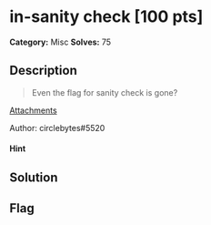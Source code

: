 # in-sanity check [100 pts]

**Category:** Misc
**Solves:** 75

## Description
>Even the flag for sanity check is gone?

[Attachments](https://docs.google.com/document/d/1Jq0AehMiC8Bjkd_Bl7rADQvk6u4ZS8vgFQxIO0SDmi0/edit)

Author: circlebytes#5520

#### Hint 

## Solution

## Flag

